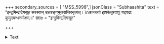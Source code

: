 +++
secondary_sources = [ "MSS_5998",]
jsonClass = "Subhaashita"
text = "इन्दुमिन्द्रदिगसूत सरस्वान् उत्तरङ्गभुजराजिरनृत्यत्।  \nउज्जहर्ष झषकेतुरवापुः षट्पदाः कुमुदबन्धनमोक्षम्॥"
title = "इन्दुमिन्द्रदिगसूत"

+++

<details><summary>Text</summary>

इन्दुमिन्द्रदिगसूत सरस्वान् उत्तरङ्गभुजराजिरनृत्यत्।  
उज्जहर्ष झषकेतुरवापुः षट्पदाः कुमुदबन्धनमोक्षम्॥
</details>
